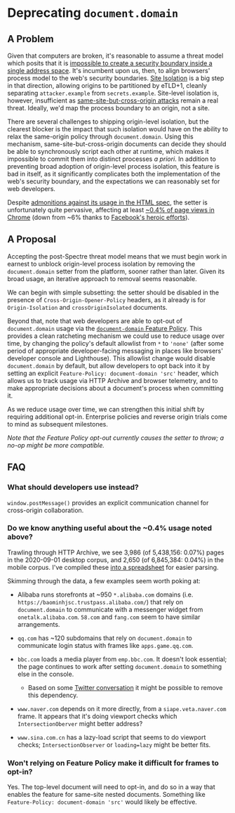 # Deprecating `document.domain`

## A Problem

Given that computers are broken, it's reasonable to assume a threat model which posits that it is [impossible to create a security boundary inside a single address space](https://chromium.googlesource.com/chromium/src/+/master/docs/security/side-channel-threat-model.md). It's incumbent upon us, then, to align browsers' process model to the web's security boundaries. [Site Isolation](https://www.chromium.org/Home/chromium-security/site-isolation) is a big step in that direction, allowing origins to be partitioned by eTLD+1, cleanly separating `attacker.example` from `secrets.example`. Site-level isolation is, however, insufficient as [same-site-but-cross-origin attacks](https://chromium.googlesource.com/chromium/src/+/master/docs/security/side-channel-threat-model.md#multiple-origins-within-a-siteinstance) remain a real threat. Ideally, we'd map the process boundary to an origin, not a site.

There are several challenges to shipping origin-level isolation, but the clearest blocker is the impact that such isolation would have on the ability to relax the same-origin policy through `document.domain`. Using this mechanism, same-site-but-cross-origin documents can decide they should be able to synchronously script each other at runtime, which makes it impossible to commit them into distinct processes _a priori_. In addition to preventing broad adoption of origin-level process isolation, this feature is bad in itself, as it significantly complicates both the implementation of the web's security boundary, and the expectations we can reasonably set for web developers.

Despite [admonitions against its usage in the HTML spec](https://html.spec.whatwg.org/multipage/origin.html#relaxing-the-same-origin-restriction), the setter is unfortunately quite pervasive, affecting at least [~0.4% of page views in Chrome](https://chromestatus.com/metrics/feature/timeline/popularity/2544) (down from ~6% thanks to [Facebook's heroic efforts](https://twitter.com/mikewest/status/1136861248186998784)).

## A Proposal

Accepting the post-Spectre threat model means that we must begin work in earnest to unblock origin-level process isolation by removing the `document.domain` setter from the platform, sooner rather than later. Given its broad usage, an iterative approach to removal seems reasonable.

We can begin with simple subsetting: the setter should be disabled in the presence of `Cross-Origin-Opener-Policy` headers, as it already is for `Origin-Isolation` and `crossOriginIsolated` documents.

Beyond that, note that web developers are able to opt-out of `document.domain` usage via the [`document-domain` Feature Policy](https://developer.mozilla.org/en-US/docs/Web/HTTP/Headers/Feature-Policy/document-domain). This provides a clean ratcheting mechanism we could use to reduce usage over time, by changing the policy's default allowlist from `*` to `'none'` (after some period of appropriate developer-facing messaging in places like browsers' developer console and Lighthouse). This allowlist change would disable `document.domain` by default, but allow developers to opt back into it by setting an explicit `Feature-Policy: document-domain 'src'` header, which allows us to track usage via HTTP Archive and browser telemetry, and to make appropriate decisions about a document's process when committing it.

As we reduce usage over time, we can strengthen this initial shift by requiring additional opt-in. Enterprise policies and reverse origin trials come to mind as subsequent milestones.

_Note that the Feature Policy opt-out currently causes the setter to throw; a no-op might be more compatible._

## FAQ

### What should developers use instead?

`window.postMessage()` provides an explicit communication channel for cross-origin collaboration.

### Do we know anything useful about the ~0.4% usage noted above?

Trawling through HTTP Archive, we see 3,986 (of 5,438,156: 0.07%) pages in the 2020-09-01 desktop corpus, and 2,650 (of 6,845,384: 0.04%) in the mobile corpus. I've compiled these [into a spreadsheet](https://docs.google.com/spreadsheets/d/1jERqy1Up1bdHH5SZhy7e0qxaZY7IFBkEpgvqYyGtiMw/edit?usp=sharing) for easier parsing.

Skimming through the data, a few examples seem worth poking at:

* Alibaba runs storefronts at ~950 `*.alibaba.com` domains (i.e. `https://baominhjsc.trustpass.alibaba.com/`) that rely on `document.domain` to communicate with a messenger widget from `onetalk.alibaba.com`. `58.com` and `fang.com` seem to have similar arrangements.

* `qq.com` has ~120 subdomains that rely on `document.domain` to communicate login status with frames like `apps.game.qq.com`.

* `bbc.com` loads a media player from `emp.bbc.com`. It doesn't look essential; the page continues to work after setting `document.domain` to something else in the console.

    * Based on some [Twitter conversation](https://twitter.com/mikewest/status/1318100840247427078) it might be possible to remove this dependency.

* `www.naver.com` depends on it more directly, from a `siape.veta.naver.com` frame. It appears that it's doing viewport checks which `IntersectionOberver` might better address?

* `www.sina.com.cn` has a lazy-load script that seems to do viewport checks; `IntersectionObserver` or `loading=lazy` might be better fits.


### Won't relying on Feature Policy make it difficult for frames to opt-in?

Yes. The top-level document will need to opt-in, and do so in a way that enables the feature for same-site nested documents. Something like `Feature-Policy: document-domain 'src'` would likely be effective.
